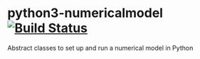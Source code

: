 # python3-numericalmodel [![Build Status](https://travis-ci.org/nobodyinperson/python3-numericalmodel.svg?branch=master)](https://travis-ci.org/nobodyinperson/python3-numericalmodel)

Abstract classes to set up and run a numerical model in Python
